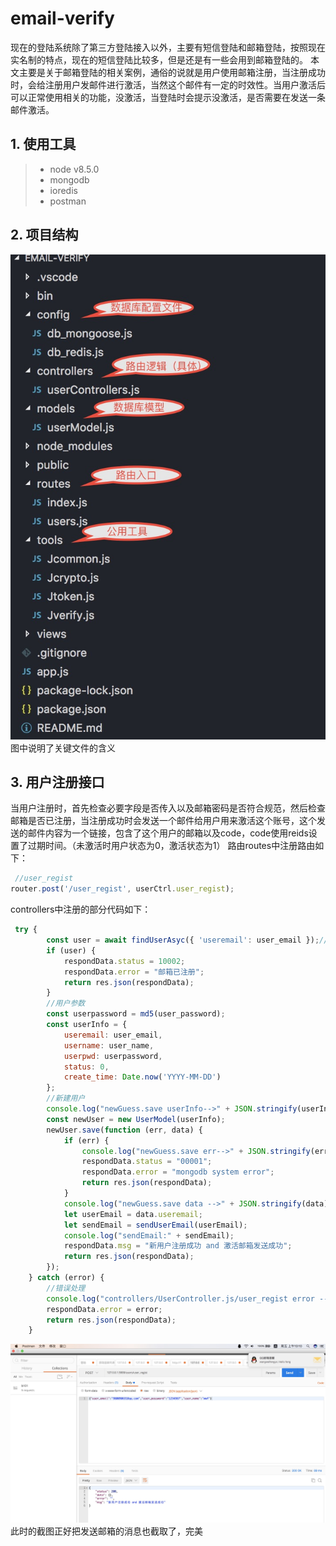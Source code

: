 # email-verify
现在的登陆系统除了第三方登陆接入以外，主要有短信登陆和邮箱登陆，按照现在实名制的特点，现在的短信登陆比较多，但是还是有一些会用到邮箱登陆的。
本文主要是关于邮箱登陆的相关案例，通俗的说就是用户使用邮箱注册，当注册成功时，会给注册用户发邮件进行激活，当然这个邮件有一定的时效性。当用户激活后可以正常使用相关的功能，没激活，当登陆时会提示没激活，是否需要在发送一条邮件激活。
## 1. 使用工具
> * node v8.5.0
> * mongodb
> * ioredis
> * postman
## 2. 项目结构
![项目结构图](https://github.com/wang-weifeng/picture/blob/master/email-verify/pro-jg.png)
图中说明了关键文件的含义
## 3. 用户注册接口
当用户注册时，首先检查必要字段是否传入以及邮箱密码是否符合规范，然后检查邮箱是否已注册，当注册成功时会发送一个邮件给用户用来激活这个账号，这个发送的邮件内容为一个链接，包含了这个用户的邮箱以及code，code使用reids设置了过期时间。（未激活时用户状态为0，激活状态为1）
路由routes中注册路由如下：
```js
 //user_regist
router.post('/user_regist', userCtrl.user_regist);
```
controllers中注册的部分代码如下：
```js
 try {
		const user = await findUserAsyc({ 'useremail': user_email });//验证用户是否已注册
		if (user) {
			respondData.status = 10002;
			respondData.error = "邮箱已注册";
			return res.json(respondData);
		}
		//用户参数
		const userpassword = md5(user_password);
		const userInfo = {
			useremail: user_email,
			username: user_name,
			userpwd: userpassword,
			status: 0,
			create_time: Date.now('YYYY-MM-DD')
		};
		//新建用户
		console.log("newGuess.save userInfo-->" + JSON.stringify(userInfo));
		const newUser = new UserModel(userInfo);
		newUser.save(function (err, data) {
			if (err) {
				console.log("newGuess.save err-->" + JSON.stringify(err));
				respondData.status = "00001";
				respondData.error = "mongodb system error";
				return res.json(respondData);
			}
			console.log("newGuess.save data -->" + JSON.stringify(data));
			let userEmail = data.useremail;
			let sendEmail = sendUserEmail(userEmail);
			console.log("sendEmail:" + sendEmail);
			respondData.msg = "新用户注册成功 and 激活邮箱发送成功";
			return res.json(respondData);
		});
	} catch (error) {
		//错误处理
		console.log("controllers/UserController.js/user_regist error -->" + JSON.stringify(error));
		respondData.error = error;
		return res.json(respondData);
	}

```
![postman模拟注册](https://github.com/wang-weifeng/picture/blob/master/email-verify/post-regist.png)
此时的截图正好把发送邮箱的消息也截取了，完美